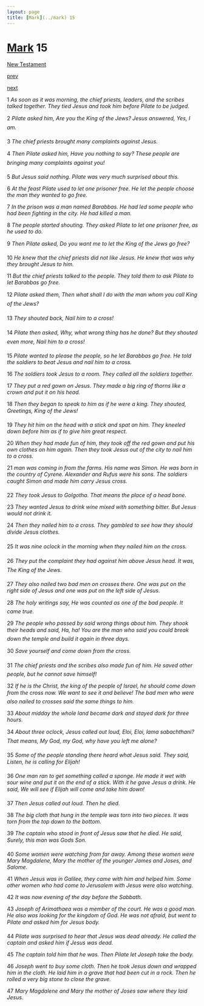 ```yaml
---
layout: page
title: [Mark](../mark) 15
---
```


# [Mark](../mark) 15

[New Testament](/new-testament)


[prev](mark-14.html)


[next](mark-16.html)

1 _As soon as it was morning, the chief priests, leaders, and the scribes talked together.  They tied Jesus and took him before Pilate to be judged._

2 _Pilate asked him, Are you the King of the Jews? Jesus answered, Yes, I am._

3 _The chief priests brought many complaints against Jesus._

4 _Then Pilate asked him, Have you nothing to say? These people are bringing many complaints against you!_

5 _But Jesus said nothing. Pilate was very much surprised about this._

6 _At the feast Pilate used to let one prisoner free. He let the people choose the man they wanted to go free._

7 _In the prison was a man named Barabbas. He had led some people who had been fighting in the city. He had killed a man._

8 _The people started shouting. They asked Pilate to let one prisoner free, as he used to do._

9 _Then Pilate asked, Do you want me to let the King of the Jews go free?_

10 _He knew that the chief priests did not like Jesus. He knew that was why they brought Jesus to him._

11 _But the chief priests talked to the people. They told them to ask Pilate to let Barabbas go free._

12 _Pilate asked them, Then what shall I do with the man whom you call King of the Jews?_

13 _They shouted back, Nail him to a cross!_

14 _Pilate then asked, Why, what wrong thing has he done? But they shouted even more,  Nail him to a cross!_

15 _Pilate wanted to please the people, so he let Barabbas go free. He told the soldiers to beat Jesus and nail him to a cross._

16 _The soldiers took Jesus to a room. They called all the soldiers together._

17 _They put a red gown on Jesus. They made a big ring of thorns like a crown and put it on his head._

18 _Then they began to speak to him as if he were a king. They shouted, Greetings, King of the Jews!_

19 _They hit him on the head with a stick and spat on him. They kneeled down before him as if to give him great respect._

20 _When they had made fun of him, they took off the red gown and put his own clothes on him again. Then they took Jesus out of the city to nail him to a cross._

21 _man was coming in from the farms. His name was Simon. He was born in the country of Cyrene. Alexander and Rufus were his sons. The soldiers caught Simon and made him carry Jesus cross._

22 _They took Jesus to Golgotha. That means the place of a head bone._

23 _They wanted Jesus to drink wine mixed with something bitter. But Jesus would not drink it._

24 _Then they nailed him to a cross. They gambled to see how they should divide Jesus  clothes._

25 _It was nine oclock in the morning when they nailed him on the cross._

26 _They put the complaint they had against him above Jesus head. It was, The King of the Jews._

27 _They also nailed two bad men on crosses there. One was put on the right side of Jesus and one was put on the left side of Jesus._

28 _The holy writings say, He was counted as one of the bad people. It came true._

29 _The people who passed by said wrong things about him. They shook their heads and said, Ha, ha! You are the man who said you could break down the temple and build it again in three days._

30 _Save yourself and come down from the cross._

31 _The chief priests and the scribes also made fun of him. He saved other people, but he cannot save himself!_

32 _If he is the Christ, the king of the people of Israel, he should come down from the cross now. We want to see it and believe! The bad men who were also nailed to crosses said the same things to him._

33 _About midday the whole land became dark and stayed dark for three hours._

34 _About three oclock, Jesus called out loud, Eloi, Eloi, lama sabachthani? That means,  My God, my God, why have you left me alone?_

35 _Some of the people standing there heard what Jesus said. They said, Listen, he is calling for Elijah!_

36 _One man ran to get something called a sponge. He made it wet with sour wine and put it on the end of a stick. With it he gave Jesus a drink. He said, We will see if Elijah will come and take him down!_

37 _Then Jesus called out loud. Then he died._

38 _The big cloth that hung in the temple was torn into two pieces. It was torn from the top down to the bottom._

39 _The captain who stood in front of Jesus saw that he died. He said, Surely, this man was Gods Son._

40 _Some women were watching from far away. Among these women were Mary Magdalene, Mary the mother of the younger James and Joses, and Salome._

41 _When Jesus was in Galilee, they came with him and helped him. Some other women who had come to Jerusalem with Jesus were also watching._

42 _It was now evening of the day before the Sabbath._

43 _Joseph of Arimathaea was a member of the court. He was a good man. He also was looking for the kingdom of God. He was not afraid, but went to Pilate and asked him for Jesus body._

44 _Pilate was surprised to hear that Jesus was dead already. He called the captain and asked him if Jesus was dead._

45 _The captain told him that he was. Then Pilate let Joseph take the body._

46 _Joseph went to buy some cloth. Then he took Jesus down and wrapped him in the cloth.  He laid him in a grave that had been cut in a rock. Then he rolled a very big stone to close the grave._

47 _Mary Magdalene and Mary the mother of Joses saw where they laid Jesus._

